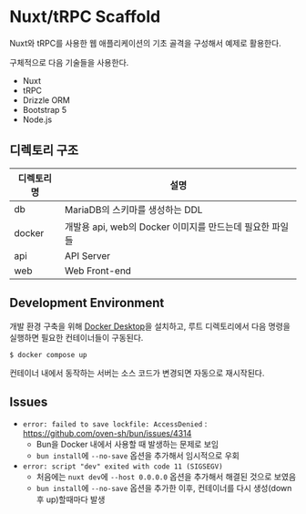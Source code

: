 # Nuxt/tRPC Scaffold

Nuxt와 tRPC를 사용한 웹 애플리케이션의 기초 골격을 구성해서 예제로 활용한다.

구체적으로 다음 기술들을 사용한다.

- Nuxt
- tRPC
- Drizzle ORM
- Bootstrap 5
- Node.js

## 디렉토리 구조

| 디렉토리명 | 설명                                                     |
| ---------- | -------------------------------------------------------- |
| db         | MariaDB의 스키마를 생성하는 DDL                          |
| docker     | 개발용 api, web의 Docker 이미지를 만드는데 필요한 파일들 |
| api        | API Server                                               |
| web        | Web Front-end                                            |

## Development Environment

개발 환경 구축을 위해 [Docker Desktop](https://www.docker.com/products/docker-desktop)을 설치하고, 루트 디렉토리에서 다음 명령을 실행하면 필요한 컨테이너들이 구동된다.

```shell
$ docker compose up
```

컨테이너 내에서 동작하는 서버는 소스 코드가 변경되면 자동으로 재시작된다.

## Issues

- `error: failed to save lockfile: AccessDenied` : https://github.com/oven-sh/bun/issues/4314
  - Bun을 Docker 내에서 사용할 때 발생하는 문제로 보임
  - `bun install`에 `--no-save` 옵션을 추가해서 임시적으로 우회
- `error: script "dev" exited with code 11 (SIGSEGV)`
  - 처음에는 `nuxt dev`에 `--host 0.0.0.0` 옵션을 추가해서 해결된 것으로 보였음
  - `bun install`에 `--no-save` 옵션을 추가한 이후, 컨테이너를 다시 생성(down 후 up)할때마다 발생
